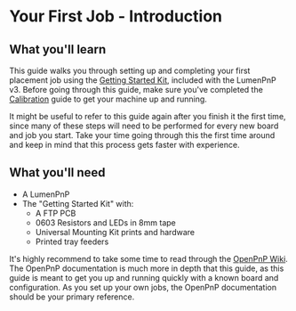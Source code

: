 # Your First Job - Introduction

## What you'll learn

This guide walks you through setting up and completing your first placement job using the [Getting Started Kit](https://opulo.io/products/getting-started-kit), included with the LumenPnP v3. Before going through this guide, make sure you've completed the [Calibration](../calibration/index.md) guide to get your machine up and running.

It might be useful to refer to this guide again after you finish it the first time, since many of these steps will need to be performed for every new board and job you start. Take your time going through this the first time around and keep in mind that this process gets faster with experience.

## What you'll need

- A LumenPnP
- The "Getting Started Kit" with:
  - A FTP PCB
  - 0603 Resistors and LEDs in 8mm tape
  - Universal Mounting Kit prints and hardware
  - Printed tray feeders

It's highly recommend to take some time to read through the [OpenPnP Wiki](https://github.com/openpnp/openpnp/wiki/User-Manual). The OpenPnP documentation is much more in depth that this guide, as this guide is meant to get you up and running quickly with a known board and configuration. As you set up your own jobs, the OpenPnP documentation should be your primary reference.

